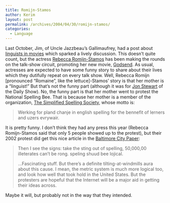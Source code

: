 ```yaml
---
title: Romijn-Stamos
author: Kerim
layout: post
permalink: /archives/2004/04/30/romijn-stamos/
categories:
  - Language
---
```

Last October, Jim, of Uncle Jazzbeau&#8217;s Gallimaufrey, had a post about <a href="http://www.bisso.com/ujg_archives/000257.html" onclick="_gaq.push(['_trackEvent', 'outbound-article', 'http://www.bisso.com/ujg_archives/000257.html', 'linguists in movies']);" >linguists in movies</a> which sparked a lively discussion. This doesn&#8217;t quite count, but the actress <a href="http://www.imdb.com/name/nm0005381/" onclick="_gaq.push(['_trackEvent', 'outbound-article', 'http://www.imdb.com/name/nm0005381/', 'Rebecca Romijn-Stamos']);" >Rebecca Romijn-Stamos</a> has been making the rounds on the talk-show circuit, promoting her new movie, <a href="http://www.imdb.com/title/tt0335121/" onclick="_gaq.push(['_trackEvent', 'outbound-article', 'http://www.imdb.com/title/tt0335121/', 'Godsend']);" >Godsend</a>. As usual, actresses are expected to have some funny story to share about their lives which they dutifully repeat on every talk show. Well, Rebecca Romijn [pronounced &#8220;Romaine&#8221;, like the lettuce]-Stamos&#8217; story is that her mother is a &#8220;linguist!&#8221; But that&#8217;s not the funny part (although it was for <a href="http://www.comedycentral.com/tv_shows/thedailyshowwithjonstewart/anchor.jhtml" onclick="_gaq.push(['_trackEvent', 'outbound-article', 'http://www.comedycentral.com/tv_shows/thedailyshowwithjonstewart/anchor.jhtml', 'Jon Stewart']);" >Jon Stewart</a> of the Daily Show). No, the funny part is that her mother went to protest the National Spelling Bee. That is because her mother is a member of the organization, <a href="http://www.spellingsociety.org/index.html" onclick="_gaq.push(['_trackEvent', 'outbound-article', 'http://www.spellingsociety.org/index.html', 'The Simplified Spelling Society']);" >The Simplified Spelling Society</a>, whose motto is:

> Werking for pland chanje in english spelling for the bennefit of lerners and uzers evrywair.

It is pretty funny. I don&#8217;t think they had any press this year (Rebecca Romijn-Stamos said that only 5 people showed up to the protest), but their 2002 protest did get this nice article in the <a href="http://www.citypaper.com/2002-06-12/feature.html" onclick="_gaq.push(['_trackEvent', 'outbound-article', 'http://www.citypaper.com/2002-06-12/feature.html', 'Baltimore City Paper']);" >Baltimore City Paper</a>:

> Then I see the signs: take the sting out of spelling, 50,000,00 illeterates can&#8217;t be rong. speling shuud bee lojical.
> 
> &#8230;Fascinating stuff. But there&#8217;s a definite tilting-at-windmills aura about this cause. I mean, the metric system is much more logical too, and look how well that took hold in the United States. But the protesters are hopeful that the Internet will be a major aid in getting their ideas across. 

Maybe it will, but probably not in the way that they intended.

